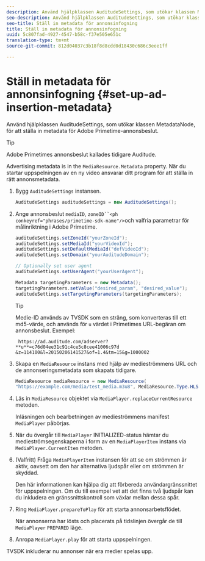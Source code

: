 ```yaml
---
description: Använd hjälpklassen AuditudeSettings, som utökar klassen MetadataNode, för att ställa in metadata för Adobe Primetime-annonsbeslut.
seo-description: Använd hjälpklassen AuditudeSettings, som utökar klassen MetadataNode, för att ställa in metadata för Adobe Primetime-annonsbeslut.
seo-title: Ställ in metadata för annonsinfogning
title: Ställ in metadata för annonsinfogning
uuid: 5c807fad-4927-4547-b58c-f37e505e651c
translation-type: tm+mt
source-git-commit: 812d04037c3b18f8d8cdd0d18430c686c3eee1ff

---
```



# Ställ in metadata för annonsinfogning {#set-up-ad-insertion-metadata}

Använd hjälpklassen AuditudeSettings, som utökar klassen MetadataNode, för att ställa in metadata för Adobe Primetime-annonsbeslut.

>[!TIP]
>
>Adobe Primetimes annonsbeslut kallades tidigare Auditude.

Advertising metadata is in the `MediaResource.Metadata` property. När du startar uppspelningen av en ny video ansvarar ditt program för att ställa in rätt annonsmetadata.

1. Bygg `AuditudeSettings` instansen.

   ```java
   AuditudeSettings auditudeSettings = new AuditudeSettings();
   ```

1. Ange annonsbeslut `mediaID`, `zoneID``<ph conkeyref="phrases/primetime-sdk-name"/>`och valfria parametrar för målinriktning i Adobe Primetime.

   ```java
   auditudeSettings.setZoneId("yourZoneId"); 
   auditudeSettings.setMediaId("yourVideoId"); 
   auditudeSettings.setDefaultMediaId("defVideoId"); 
   auditudeSettings.setDomain("yourAuditudeDomain"); 
   
   // Optionally set user agent  
   auditudeSettings.setUserAgent("yourUserAgent"); 
   
   Metadata targetingParameters = new Metadata(); 
   targetingParameters.setValue("desired_param", "desired_value"); 
   auditudeSettings.setTargetingParameters(targetingParameters);
   ```

   >[!TIP]
   >
   >Medie-ID används av TVSDK som en sträng, som konverteras till ett md5-värde, och används för `u` värdet i Primetimes URL-begäran om annonsbeslut. Exempel:
   >
   >
   >` https://ad.auditude.com/adserver? **u**=c76d04ee31c91c4ce5c8cee41006c97d &z=114100&l=20150206141527&of=1.4&tm=15&g=1000002`

1. Skapa en `MediaResource` instans med hjälp av medieströmmens URL och de annonseringsmetadata som skapats tidigare.

   ```java
   MediaResource mediaResource = new MediaResource( 
   "https://example.com/media/test_media.m3u8", MediaResource.Type.HLS, Metadata);
   ```

1. Läs in `MediaResource` objektet via `MediaPlayer.replaceCurrentResource` metoden.

   Inläsningen och bearbetningen av medieströmmens manifest `MediaPlayer` påbörjas.

1. När du övergår till `MediaPlayer` INITIALIZED-status hämtar du medieströmsegenskaperna i form av en `MediaPlayerItem` instans via `MediaPlayer.CurrentItem` metoden.
1. (Valfritt) Fråga `MediaPlayerItem` instansen för att se om strömmen är aktiv, oavsett om den har alternativa ljudspår eller om strömmen är skyddad.

   Den här informationen kan hjälpa dig att förbereda användargränssnittet för uppspelningen. Om du till exempel vet att det finns två ljudspår kan du inkludera en gränssnittskontroll som växlar mellan dessa spår.

1. Ring `MediaPlayer.prepareToPlay` för att starta annonsarbetsflödet.

   När annonserna har lösts och placerats på tidslinjen övergår de till `MediaPlayer` `PREPARED` läge.
1. Anropa `MediaPlayer.play` för att starta uppspelningen.

TVSDK inkluderar nu annonser när era medier spelas upp.